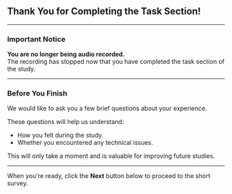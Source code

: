 ## Thank You for Completing the Task Section!

---

### Important Notice

**You are no longer being audio recorded.**  
The recording has stopped now that you have completed the task section of the study.

---

### Before You Finish

We would like to ask you a few brief questions about your experience.

These questions will help us understand:
- How you felt during the study.
- Whether you encountered any technical issues.

This will only take a moment and is valuable for improving future studies.

---

When you're ready, click the **Next** button below to proceed to the short survey.